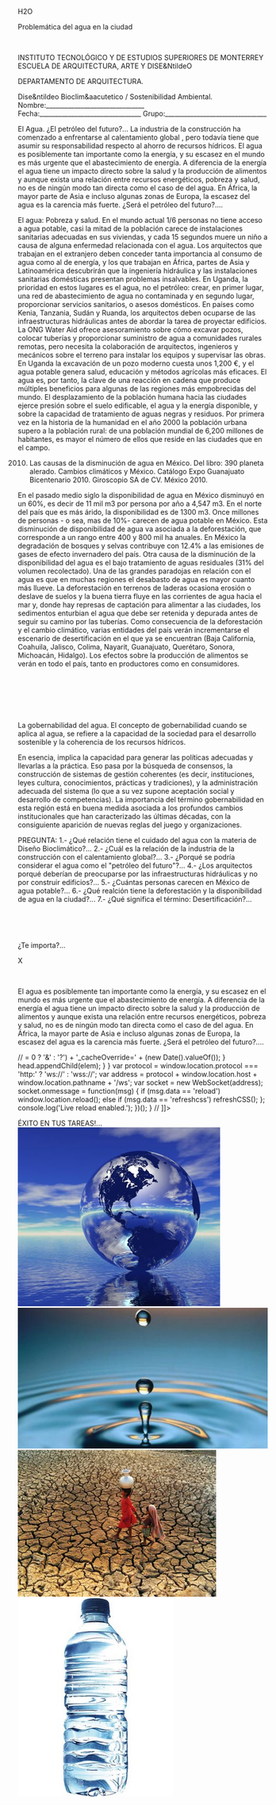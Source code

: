 

H2O






Problemática del agua en la ciudad




 




INSTITUTO TECNOLÓGICO Y DE ESTUDIOS SUPERIORES DE MONTERREY 
ESCUELA DE ARQUITECTURA, ARTE Y DISE&NtildeO 

DEPARTAMENTO DE ARQUITECTURA.

Dise&ntildeo Bioclim&aacutetico / Sostenibilidad Ambiental.
Nombre:_______________________________ 
Fecha:________________________________ 
Grupo:________________________________ 



El Agua. ¿El petróleo del futuro?... 
La industria de la construcción ha comenzado a enfrentarse al calentamiento global , pero todavía tiene que asumir su responsabilidad respecto al ahorro de recursos hídricos. 
El agua es posiblemente tan importante como la energía, y su escasez en el mundo es más urgente que el abastecimiento de energía. A diferencia de la energía el agua tiene un impacto directo sobre la salud y la producción de alimentos y aunque exista una relación entre recursos energéticos, pobreza y salud, no es de ningún modo tan directa como el caso de del agua. En África, la mayor parte de Asia e incluso algunas zonas de Europa, la escasez del agua es la carencia más fuerte. ¿Será el petróleo del futuro?....


El agua: Pobreza y salud. 
En el mundo actual 1/6 personas no tiene acceso a agua potable, casi la mitad de la población carece de instalaciones sanitarias adecuadas en sus viviendas, y cada 15 segundos muere un niño a causa de alguna enfermedad relacionada con el agua. Los arquitectos que trabajan en el extranjero deben conceder tanta importancia al consumo de agua como al de energía, y los que trabajan en África, partes de Asia y Latinoamérica descubrirán que la ingeniería hidráulica y las instalaciones sanitarias domésticas presentan problemas insalvables. En Uganda, la prioridad en estos lugares es el agua, no el petróleo: crear, en primer lugar, una red de abastecimiento de agua no contaminada y en segundo lugar, proporcionar servicios sanitarios, o asesos domésticos. 
En países como Kenia, Tanzania, Sudán y Ruanda, los arquitectos deben ocuparse de las infraestructuras hidráulicas antes de abordar la tarea de proyectar edificios. La ONG Water Aid ofrece asesoramiento sobre cómo excavar pozos, colocar tuberías y proporcionar suministro de agua a comunidades rurales remotas, pero necesita la colaboración de arquitectos, ingenieros y mecánicos sobre el terreno para instalar los equipos y supervisar las obras. En Uganda la excavación de un pozo moderno cuesta unos 1,200 €, y el agua potable genera salud, educación y métodos agrícolas más eficaces. El agua es, por tanto, la clave de una reacción en cadena que produce múltiples beneficios para algunas de las regiones más empobrecidas del mundo. 
El desplazamiento de la población humana hacia las ciudades ejerce presión sobre el suelo edificable, el agua y la energía disponible, y sobre la capacidad de tratamiento de aguas negras y residuos. Por primera vez en la historia de la humanidad en el año 2000 la población urbana supero a la población rural: de una población mundial de 6,200 millones de habitantes, es mayor el número de ellos que reside en las ciudades que en el campo. 


2010. Las causas de la disminución de agua en México.
Del libro: 390 planeta alerado. Cambios climáticos y México. Catálogo Expo Guanajuato Bicentenario 2010. Giroscopio SA de CV. México 2010.
 
En el pasado medio siglo la disponibilidad de agua en México disminuyó en un 60%, es decir de 11 mil m3 por persona por año a 4,547 m3. En el norte del país que es más árido, la disponibilidad es de 1300 m3. Once millones de personas - o sea, mas de 10%- carecen de agua potable en México. 
Esta disminución de disponibilidad de agua va asociada a la deforestación, que corresponde a un rango entre 400 y 800 mil ha anuales. En México la degradación de bosques y selvas contribuye con 12.4% a las emisiones de gases de efecto invernadero del país. Otra causa de la disminución de la disponibilidad del agua es el bajo tratamiento de aguas residuales (31% del volumen recolectado). 
 Una de las grandes paradojas en relación con el agua es que en muchas regiones el desabasto de agua es mayor cuanto más llueve. La deforestación en terrenos de laderas ocasiona erosión o deslave de suelos y la buena tierra fluye en las corrientes de agua hacia el mar y, donde hay represas de captación para alimentar a las ciudades, los sedimentos enturbian el agua que debe ser retenida y depurada antes de seguir su camino por las tuberías. 
Como consecuencia de la deforestación y el cambio climático, varias entidades del país verán incrementarse el escenario de desertificación en el que ya se encuentran (Baja California, Coahuila, Jalisco, Colima, Nayarit, Guanajuato, Querétaro, Sonora, Michoacán, Hidalgo). Los efectos sobre la producción de alimentos se verán en todo el país, tanto en productores como en consumidores. 


 
 



  

 

 La gobernabilidad del agua. 
El concepto de gobernabilidad cuando se aplica al agua, se refiere a la capacidad de la sociedad para el desarrollo sostenible y la coherencia de los recursos hídricos. 

En esencia, implica la capacidad para generar las políticas adecuadas y llevarlas a la práctica. Eso pasa por la búsqueda de consensos, la construcción de sistemas de gestión coherentes (es decir, instituciones, leyes cultura, conocimientos, prácticas y tradiciones), y la administración adecuada del sistema (lo que a su vez supone aceptación social y desarrollo de competencias). La importancia del término gobernabilidad en esta región está en buena medida asociada a los profundos cambios institucionales que han caracterizado las últimas décadas, con la consiguiente aparición de nuevas reglas del juego y organizaciones. 

PREGUNTA: 
1.- ¿Qué relación tiene el cuidado del agua con la materia de Diseño Bioclimático?... 
2.- ¿Cuál es la relación de la industria de la construcción con el calentamiento global?... 
3.- ¿Porqué se podría considerar el agua como el "petróleo del futuro"?... 
4.- ¿Los arquitectos porqué deberían de preocuparse por las infraestructuras hidráulicas y no por construir edificios?... 
5.- ¿Cuántas personas carecen en México de agua potable?...
6.- ¿Qué realción tiene la deforestación y la disponibilidad de agua en la ciudad?... 
7.- ¿Qué significa el término: Desertificación?...


 


 














¿Te importa?...




X




 
   

El agua es posiblemente tan importante como la energía, 
y su escasez en el mundo es más urgente que el abastecimiento de energía.
 A diferencia de la energía el agua tiene un impacto directo sobre la salud y la producción de alimentos y aunque exista una relación entre recursos energéticos, pobreza y salud, no es de ningún modo tan directa como el caso de del agua. En África, la mayor parte de Asia e incluso algunas zonas de Europa, 
 la escasez del agua es la carencia más fuerte. ¿Será el petróleo del futuro?.... 



// <![CDATA[ <-- For SVG support
if ('WebSocket' in window) {
(function() {
function refreshCSS() {
var sheets = [].slice.call(document.getElementsByTagName("link"));
var head = document.getElementsByTagName("head")[0];
for (var i = 0; i < sheets.length; ++i) {
var elem = sheets[i];
head.removeChild(elem);
var rel = elem.rel;
if (elem.href && typeof rel != "string" || rel.length == 0 || rel.toLowerCase() == "stylesheet") {
var url = elem.href.replace(/(&|\?)_cacheOverride=\d+/, '');
elem.href = url + (url.indexOf('?') >= 0 ? '&' : '?') + '_cacheOverride=' + (new Date().valueOf());
}
head.appendChild(elem);
}
}
var protocol = window.location.protocol === 'http:' ? 'ws://' : 'wss://';
var address = protocol + window.location.host + window.location.pathname + '/ws';
var socket = new WebSocket(address);
socket.onmessage = function(msg) {
if (msg.data == 'reload') window.location.reload();
else if (msg.data == 'refreshcss') refreshCSS();
};
console.log('Live reload enabled.');
})();
}
// ]]>

ÉXITO EN TUS TAREAS!...
![](./agua.4.jpg)
![](./agua.3.jpg)
![](./agua.1.jpg)
![](./agua.2.jpg)

